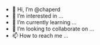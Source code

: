 - 👋 Hi, I’m @chaperd
- 👀 I’m interested in ...
- 🌱 I’m currently learning ...
- 💞️ I’m looking to collaborate on ...
- 📫 How to reach me ...

<!---
chaperd/chaperd is a ✨ special ✨ repository because its `README.md` (this file) appears on your GitHub profile.
You can click the Preview link to take a look at your changes.
--->
